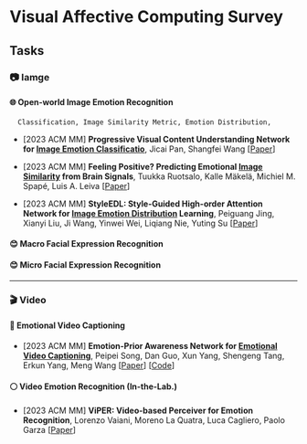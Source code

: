 # Visual Affective Computing Survey



## Tasks

### 📷 Iamge
#### 🌐 Open-world Image Emotion Recognition 
```
  Classification, Image Similarity Metric, Emotion Distribution, 
```

* [2023 ACM MM] **Progressive Visual Content Understanding Network for <u>Image Emotion Classificatio</u>**, Jicai Pan, Shangfei Wang
  [[Paper](https://dl.acm.org/doi/abs/10.1145/3581783.3612186)]

* [2023 ACM MM] **Feeling Positive? Predicting Emotional <u>Image Similarity</u> from Brain Signals**, Tuukka Ruotsalo, Kalle Mäkelä, Michiel M. Spapé, Luis A. Leiva
  [[Paper](https://dl.acm.org/doi/abs/10.1145/3581783.3613442)]

* [2023 ACM MM] **StyleEDL: Style-Guided High-order Attention Network for <u>Image Emotion Distribution</u> Learning**, Peiguang Jing, Xianyi Liu, Ji Wang, Yinwei Wei, Liqiang Nie, Yuting Su
  [[Paper](https://dl.acm.org/doi/abs/10.1145/3581783.3612040)]


#### 😊 Macro Facial Expression Recognition

#### 😊 Micro Facial Expression Recognition 

------------------------------------------------------------------
### 🎬 Video


#### 📝 Emotional Video Captioning

* [2023 ACM MM] **Emotion-Prior Awareness Network for <u>Emotional Video Captioning</u>**, Peipei Song, Dan Guo, Xun Yang, Shengeng Tang, Erkun Yang, Meng Wang
  [[Paper](https://dl.acm.org/doi/abs/10.1145/3581783.3611726)]  [[Code](https://github.com/songpipi/EPAN)]




#### ⚪️ Video Emotion Recognition (In-the-Lab.)

* [2023 ACM MM] **ViPER: Video-based Perceiver for Emotion Recognition**, Lorenzo Vaiani, Moreno La Quatra, Luca Cagliero, Paolo Garza
  [[Paper](https://dl.acm.org/doi/10.1145/3551876.3554806)]


